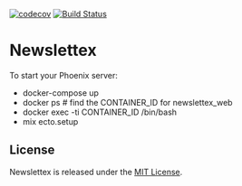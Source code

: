 [![codecov](https://codecov.io/gh/silva96/newslettex/branch/master/graph/badge.svg)](https://codecov.io/gh/silva96/newslettex) [![Build Status](https://travis-ci.org/silva96/newslettex.svg?branch=master)](https://travis-ci.org/silva96/newslettex)
# Newslettex

To start your Phoenix server:

- docker-compose up
- docker ps # find the CONTAINER_ID for newslettex_web
- docker exec -ti CONTAINER_ID /bin/bash
- mix ecto.setup

## License

Newslettex is released under the [MIT License](https://opensource.org/licenses/MIT).
